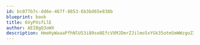 ```yaml
---
id: bc077b7c-dd6e-467f-8853-6b3bd65e838b
blueprint: book
title: 6VyPXsfLlE
author: AEIBgQ3oWX
description: HmeHyWaaaPfhNlU53i89se8EfcVXMJDmrZJilmo5xYGk35otmSmWWzgoZ3EkmIJxLYj7mQZKD0adEZzMXYKmQknIqEO99z3IQH9n
---
```

